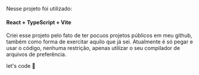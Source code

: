 Nesse projeto foi utilizado: 
#### React + TypeScript + Vite

Criei esse projeto pelo fato de ter pocuos projetos públicos em meu github, também como forma de exercitar aquilo que já sei.
Atualmente é só pegar e usar o código, nenhuma restrição, apenas utilizar o seu compilador de arquivos de preferência.

let's code 🫡
